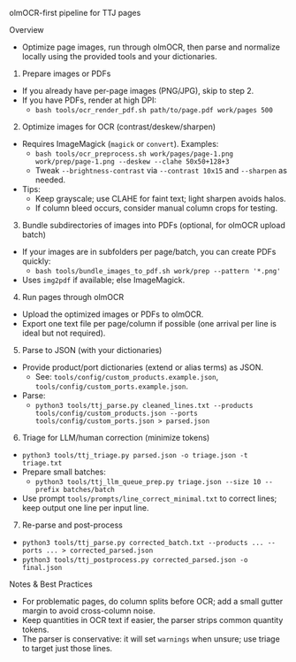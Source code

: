olmOCR-first pipeline for TTJ pages

Overview
- Optimize page images, run through olmOCR, then parse and normalize locally using the provided tools and your dictionaries.

1) Prepare images or PDFs
- If you already have per-page images (PNG/JPG), skip to step 2.
- If you have PDFs, render at high DPI:
  - `bash tools/ocr_render_pdf.sh path/to/page.pdf work/pages 500`

2) Optimize images for OCR (contrast/deskew/sharpen)
- Requires ImageMagick (`magick` or `convert`). Examples:
  - `bash tools/ocr_preprocess.sh work/pages/page-1.png work/prep/page-1.png --deskew --clahe 50x50+128+3`
  - Tweak `--brightness-contrast` via `--contrast 10x15` and `--sharpen` as needed.
- Tips:
  - Keep grayscale; use CLAHE for faint text; light sharpen avoids halos.
  - If column bleed occurs, consider manual column crops for testing.

3) Bundle subdirectories of images into PDFs (optional, for olmOCR upload batch)
- If your images are in subfolders per page/batch, you can create PDFs quickly:
  - `bash tools/bundle_images_to_pdf.sh work/prep --pattern '*.png'`
- Uses `img2pdf` if available; else ImageMagick.

4) Run pages through olmOCR
- Upload the optimized images or PDFs to olmOCR.
- Export one text file per page/column if possible (one arrival per line is ideal but not required).

5) Parse to JSON (with your dictionaries)
- Provide product/port dictionaries (extend or alias terms) as JSON.
  - See: `tools/config/custom_products.example.json`, `tools/config/custom_ports.example.json`.
- Parse:
  - `python3 tools/ttj_parse.py cleaned_lines.txt --products tools/config/custom_products.json --ports tools/config/custom_ports.json > parsed.json`

6) Triage for LLM/human correction (minimize tokens)
- `python3 tools/ttj_triage.py parsed.json -o triage.json -t triage.txt`
- Prepare small batches:
  - `python3 tools/ttj_llm_queue_prep.py triage.json --size 10 --prefix batches/batch`
- Use prompt `tools/prompts/line_correct_minimal.txt` to correct lines; keep output one line per input line.

7) Re-parse and post-process
- `python3 tools/ttj_parse.py corrected_batch.txt --products ... --ports ... > corrected_parsed.json`
- `python3 tools/ttj_postprocess.py corrected_parsed.json -o final.json`

Notes & Best Practices
- For problematic pages, do column splits before OCR; add a small gutter margin to avoid cross-column noise.
- Keep quantities in OCR text if easier, the parser strips common quantity tokens.
- The parser is conservative: it will set `warnings` when unsure; use triage to target just those lines.

